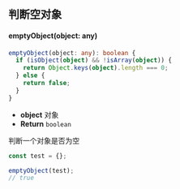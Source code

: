 ## 判断空对象

#### emptyObject(object: any)

```typescript
emptyObject(object: any): boolean {
  if (isObject(object) && !isArray(object)) {
    return Object.keys(object).length === 0;
  } else {
    return false;
  }
}
```

- **object** 对象
- **Return** `boolean`

判断一个对象是否为空

``` typescript
const test = {};

emptyObject(test); 
// true
```
